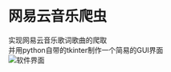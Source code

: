 # 网易云音乐爬虫
实现网易云音乐歌词歌曲的爬取  
并用python自带的tkinter制作一个简易的GUI界面   
![软件界面](https://github.com/hello-wwy/Music/tree/master/image/final.png)
